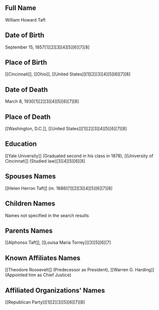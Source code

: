 ## Full Name
William Howard Taft

## Date of Birth
September 15, 1857[1][2][3][4][5][6][7][8]

## Place of Birth
[[Cincinnati]], [[Ohio]], [[United States]][1][2][3][4][5][6][7][8]

## Date of Death
March 8, 1930[1][2][3][4][5][6][7][8]

## Place of Death
[[Washington, D.C.]], [[United States]][1][2][3][4][5][6][7][8]

## Education
[[Yale University]] (Graduated second in his class in 1878),
[[University of Cincinnati]] (Studied law)[3][4][5][6][8]

## Spouses Names
[[Helen Herron Taft]] (m. 1886)[1][2][3][4][5][6][7][8]

## Children Names
Names not specified in the search results

## Parents Names
[[Alphonso Taft]], [[Louisa Maria Torrey]][3][5][6][7]

## Known Affiliates Names
[[Theodore Roosevelt]] (Predecessor as President),
[[Warren G. Harding]] (Appointed him as Chief Justice)

## Affiliated Organizations' Names
[[Republican Party]][1][2][3][5][6][7][8]

